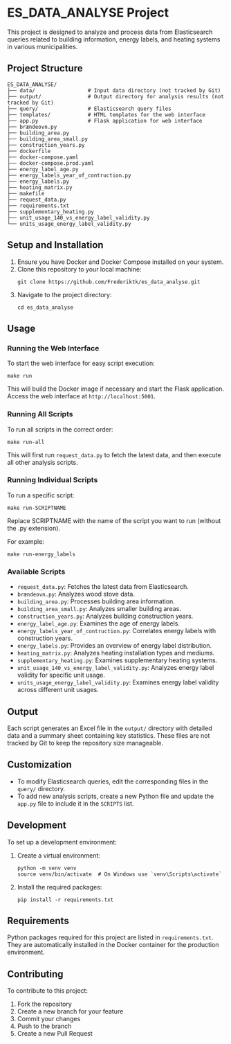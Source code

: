 # ES_DATA_ANALYSE Project

This project is designed to analyze and process data from Elasticsearch queries related to building information, energy labels, and heating systems in various municipalities.

## Project Structure

```
ES_DATA_ANALYSE/
├── data/                 # Input data directory (not tracked by Git)
├── output/               # Output directory for analysis results (not tracked by Git)
├── query/                # Elasticsearch query files
├── templates/            # HTML templates for the web interface
├── app.py                # Flask application for web interface
├── brændeovn.py
├── building_area.py
├── building_area_small.py
├── construction_years.py
├── dockerfile
├── docker-compose.yaml
├── docker-compose.prod.yaml
├── energy_label_age.py
├── energy_labels_year_of_contruction.py
├── energy_labels.py
├── heating_matrix.py
├── makefile
├── request_data.py
├── requirements.txt
├── supplementary_heating.py
├── unit_usage_140_vs_energy_label_validity.py
└── units_usage_energy_label_validity.py
```

## Setup and Installation

1. Ensure you have Docker and Docker Compose installed on your system.
2. Clone this repository to your local machine:
   ```
   git clone https://github.com/Frederiktk/es_data_analyse.git
   ```
3. Navigate to the project directory:
   ```
   cd es_data_analyse
   ```

## Usage

### Running the Web Interface

To start the web interface for easy script execution:

```
make run
```

This will build the Docker image if necessary and start the Flask application. Access the web interface at `http://localhost:5001`.

### Running All Scripts

To run all scripts in the correct order:

```
make run-all
```

This will first run `request_data.py` to fetch the latest data, and then execute all other analysis scripts.

### Running Individual Scripts

To run a specific script:

```
make run-SCRIPTNAME
```

Replace SCRIPTNAME with the name of the script you want to run (without the .py extension).

For example:
```
make run-energy_labels
```

### Available Scripts

- `request_data.py`: Fetches the latest data from Elasticsearch.
- `brændeovn.py`: Analyzes wood stove data.
- `building_area.py`: Processes building area information.
- `building_area_small.py`: Analyzes smaller building areas.
- `construction_years.py`: Analyzes building construction years.
- `energy_label_age.py`: Examines the age of energy labels.
- `energy_labels_year_of_contruction.py`: Correlates energy labels with construction years.
- `energy_labels.py`: Provides an overview of energy label distribution.
- `heating_matrix.py`: Analyzes heating installation types and mediums.
- `supplementary_heating.py`: Examines supplementary heating systems.
- `unit_usage_140_vs_energy_label_validity.py`: Analyzes energy label validity for specific unit usage.
- `units_usage_energy_label_validity.py`: Examines energy label validity across different unit usages.

## Output

Each script generates an Excel file in the `output/` directory with detailed data and a summary sheet containing key statistics. These files are not tracked by Git to keep the repository size manageable.

## Customization

- To modify Elasticsearch queries, edit the corresponding files in the `query/` directory.
- To add new analysis scripts, create a new Python file and update the `app.py` file to include it in the `SCRIPTS` list.

## Development

To set up a development environment:

1. Create a virtual environment:
   ```
   python -m venv venv
   source venv/bin/activate  # On Windows use `venv\Scripts\activate`
   ```
2. Install the required packages:
   ```
   pip install -r requirements.txt
   ```

## Requirements

Python packages required for this project are listed in `requirements.txt`. They are automatically installed in the Docker container for the production environment.

## Contributing

To contribute to this project:
1. Fork the repository
2. Create a new branch for your feature
3. Commit your changes
4. Push to the branch
5. Create a new Pull Request
